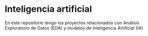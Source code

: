 # Inteligencia artificial

En este repositorio tengo los proyectos relacionados con Análisis Exploratorio de Datos (EDA) y modelos de Inteligencia Artificial (IA)
